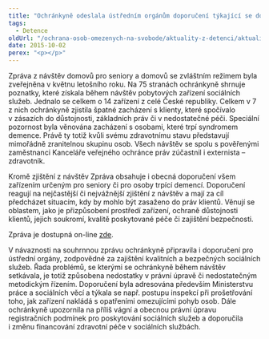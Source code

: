 ```yaml
---
title: "Ochránkyně odeslala ústředním orgánům doporučení týkající se domovů pro seniory a domovů se zvláštním režimem"
tags:
  - Detence
oldUrl: "/ochrana-osob-omezenych-na-svobode/aktuality-z-detenci/aktuality-z-detenci-2015/ochrankyne-odeslala-ustrednim-organum-doporuceni-tykajici-se-domovu-pro-seniory-a-domov/"
date: 2015-10-02
perex: "<p></p>"
---
```


<!-- imported from the old website -->

<p>Zpráva z návštěv domovů pro seniory a domovů se zvláštním režimem byla zveřejněna v květnu letošního roku. Na 75 stranách ochránkyně shrnuje poznatky, které získala během návštěv pobytových zařízení sociálních služeb. Jednalo se celkem o 14 zařízení z celé České republiky. Celkem v 7 z nich ochránkyně zjistila špatné zacházení s klienty, které spočívalo v zásazích do důstojnosti, základních práv či v nedostatečné péči. Speciální pozornost byla věnována zacházení s osobami, které trpí syndromem demence. Právě ty totiž kvůli svému zdravotnímu stavu představují mimořádně zranitelnou skupinu osob. Všech návštěv se spolu s pověřenými zaměstnanci Kanceláře veřejného ochránce práv zúčastnil i externista – zdravotník.</p><p>Kromě zjištění z návštěv Zpráva obsahuje i obecná doporučení všem zařízením určeným pro seniory či pro osoby trpící demencí. Doporučení reagují na nejčastější či nejvážnější zjištění z návštěv a mají za cíl předcházet situacím, kdy by mohlo být zasaženo do práv klientů. Věnují se oblastem, jako je přizpůsobení prostředí zařízení, ochraně důstojnosti<a name="_GoBack"></a> klientů, jejich soukromí, kvalitě poskytované péče či zajištění bezpečnosti.</p><p>Zpráva je dostupná on-line <a href="http://www.ochrance.cz/uploads-import/ochrana_osob/ZARIZENI/Socialni_sluzby/2015_Zprava_domovy_pro_seniory.pdf" target="_blank">zde</a>.</p><p>V návaznosti na souhrnnou zprávu ochránkyně připravila i doporučení pro ústřední orgány, zodpovědné za zajištění kvalitních a bezpečných sociálních služeb. Řada problémů, se kterými se ochránkyně během návštěv setkávala, je totiž způsobena nedostatky v právní úpravě či nedostatečným metodickým řízením. Doporučení byla adresována především Ministerstvu práce a sociálních věcí a týkala se např. postupu inspekcí při prošetřování toho, jak zařízení nakládá s opatřeními omezujícími pohyb osob. Dále ochránkyně upozornila na příliš vágní a obecnou právní úpravu registračních podmínek pro poskytování sociálních služeb a doporučila i změnu financování zdravotní péče v sociálních službách.</p>
